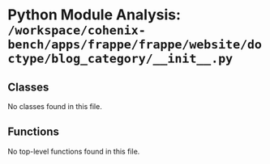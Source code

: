 # Python Module Analysis: `/workspace/cohenix-bench/apps/frappe/frappe/website/doctype/blog_category/__init__.py`

## Classes

No classes found in this file.


## Functions

No top-level functions found in this file.
